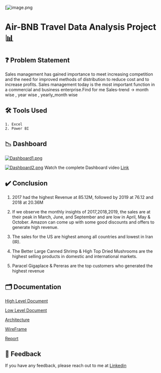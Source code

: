 


[![image.png]([(https://i.postimg.cc/D04FxKXt/Screenshot-2023-06-06-211256.png)](https://i.postimg.cc/D04FxKXt/Screenshot-2023-06-06-211256.png))


# Air-BNB Travel Data Analysis Project 📊



## ❓ Problem Statement

Sales management has gained importance to meet increasing competition and the need
for improved methods of distribution to reduce cost and to increase profits. Sales
management today is the most important function in a commercial and business
enterprise.Find for me Sales-trend -> month wise , year wise , yearly_month wise
## 🛠 Tools Used
    1. Excel
    2. Power BI
## 📉 Dashboard

[![Dashboard1.png](https://i.postimg.cc/Gp3yq0cT/Dashboard1.png)](https://postimg.cc/Sn5RxvYm)
<!-- ![App Screenshot](https://github.com/AshishRaykar/Amazon-sales-data-analysis/blob/4cc5d0f0f89c8ad730e8db448923e53c824bad5b/Media/Dashboard2.png) -->
[![Dashboard2.png](https://i.postimg.cc/RVyRqZLC/Dashboard2.png)](https://postimg.cc/vc79NMKC)
Watch the complete Dashboard video [Link](https://youtu.be/Ryybc-pR3TE)

## ✔️ Conclusion
1. 2017 had the highest Revenue at 85.12M, followed by 2019 at 76.12 and 2018 at 20.36M

2. If we observe the monthly insights of 2017,2018,2019, the sales are at their peak in March, June, and September and are low in April, May & October. Amazon can come up with some good discounts and offers to generate high revenue.

3. The sales for the US are highest among all countries and lowest in Iran (IR).

4. The Better Large Canned Shrimp & High Top Dried Mushrooms are the highest selling products in domestic and international markets. 

5. Paracel Gigaplace & Pereras are the top customers who generated the highest revenue
## 🗂 Documentation

[High Level Document](https://github.com/sivamsinghsh/Amazon-Sales-Data-Analysis/blob/main/HLD%20Document.pdf)

[Low Level Document](https://github.com/sivamsinghsh/Amazon-Sales-Data-Analysis/blob/main/LLD%20Document.pdf)

[Architecture](https://github.com/sivamsinghsh/Amazon-Sales-Data-Analysis/blob/main/Architecture.pdf)

[WireFrame](https://github.com/sivamsinghsh/Amazon-Sales-Data-Analysis/blob/main/Wireframe.pdf)

[Report](https://github.com/sivamsinghsh/Amazon-Sales-Data-Analysis/blob/main/Amazon%20sales%20report.pptx)

## 📩 Feedback

If you have any feedback, please reach out to me at [Linkedin](https://www.linkedin.com/in/shivamsh/)
